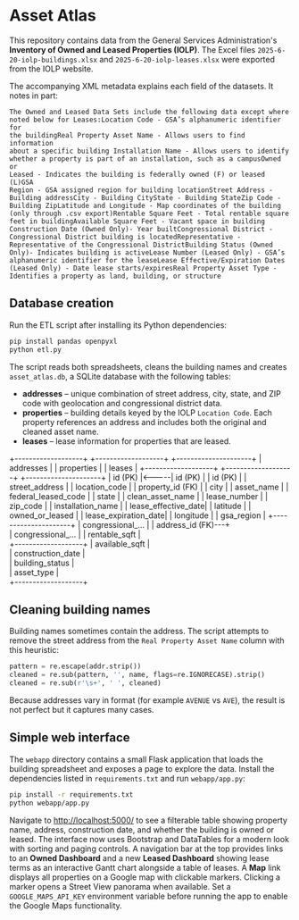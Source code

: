 # Asset Atlas

This repository contains data from the General Services Administration's
**Inventory of Owned and Leased Properties (IOLP)**.  The Excel files
`2025-6-20-iolp-buildings.xlsx` and `2025-6-20-iolp-leases.xlsx` were
exported from the IOLP website.

The accompanying XML metadata explains each field of the datasets.  It
notes in part:

```
The Owned and Leased Data Sets include the following data except where
noted below for Leases:Location Code - GSA’s alphanumeric identifier for
the buildingReal Property Asset Name - Allows users to find information
about a specific building Installation Name - Allows users to identify
whether a property is part of an installation, such as a campusOwned or
Leased - Indicates the building is federally owned (F) or leased (L)GSA
Region - GSA assigned region for building locationStreet Address -
Building addressCity - Building CityState - Building StateZip Code -
Building ZipLatitude and Longitude - Map coordinates of the building
(only through .csv export)Rentable Square Feet - Total rentable square
feet in buildingAvailable Square Feet - Vacant space in building
Construction Date (Owned Only)- Year builtCongressional District -
Congressional District building is locatedRepresentative -
Representative of the Congressional DistrictBuilding Status (Owned
Only)- Indicates building is activeLease Number (Leased Only) - GSA’s
alphanumeric identifier for the leaseLease Effective/Expiration Dates
(Leased Only) - Date lease starts/expiresReal Property Asset Type -
Identifies a property as land, building, or structure
```

## Database creation

Run the ETL script after installing its Python dependencies:

```bash
pip install pandas openpyxl
python etl.py
```

The script reads both spreadsheets, cleans the building names and
creates `asset_atlas.db`, a SQLite database with the following tables:

- **addresses** – unique combination of street address, city, state,
  and ZIP code with geolocation and congressional district data.
- **properties** – building details keyed by the IOLP `Location Code`.
  Each property references an address and includes both the original and
  cleaned asset name.
- **leases** – lease information for properties that are leased.

+-------------------+      +-------------------+      +---------------------+
|    addresses      |      |    properties     |      |       leases        |
+-------------------+      +-------------------+      +---------------------+
| id (PK)           |<-----| id (PK)           |      | id (PK)             |
| street_address    |      | location_code     |      | property_id (FK)    |
| city              |      | asset_name        |      | federal_leased_code |
| state             |      | clean_asset_name  |      | lease_number        |
| zip_code          |      | installation_name |      | lease_effective_date|
| latitude          |      | owned_or_leased   |      | lease_expiration_date|
| longitude         |      | gsa_region        |      +---------------------+
| congressional_... |      | address_id (FK)---+           
| congressional_... |      | rentable_sqft     |            
+-------------------+      | available_sqft    |           
                           | construction_date |           
                           | building_status   |            
                           | asset_type        |            
                           +-------------------+            


## Cleaning building names

Building names sometimes contain the address.  The script attempts to
remove the street address from the `Real Property Asset Name` column with
this heuristic:

```python
pattern = re.escape(addr.strip())
cleaned = re.sub(pattern, '', name, flags=re.IGNORECASE).strip()
cleaned = re.sub(r'\s+', ' ', cleaned)
```

Because addresses vary in format (for example `AVENUE` vs `AVE`), the
result is not perfect but it captures many cases.

## Simple web interface

The `webapp` directory contains a small Flask application that loads the
building spreadsheet and exposes a page to explore the data.  Install
the dependencies listed in `requirements.txt` and run `webapp/app.py`:

```bash
pip install -r requirements.txt
python webapp/app.py
```

Navigate to <http://localhost:5000/> to see a filterable table showing
property name, address, construction date, and whether the building is
owned or leased.  The interface now uses Bootstrap and DataTables for a
modern look with sorting and paging controls.  A navigation bar at the
top provides links to an **Owned Dashboard** and a new **Leased Dashboard**
showing lease terms as an interactive Gantt chart alongside a table of
leases. A **Map** link displays all properties on a Google map with clickable
markers. Clicking a marker opens a Street View panorama when available. Set a
`GOOGLE_MAPS_API_KEY` environment variable before running the app to enable the
Google Maps functionality.
